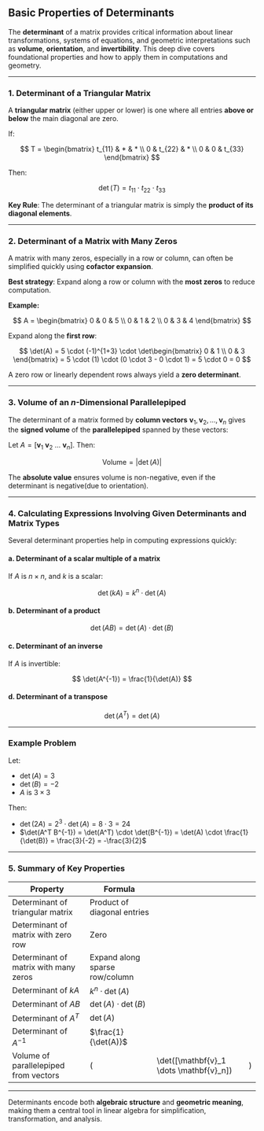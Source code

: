 ## **Basic Properties of Determinants**

The **determinant** of a matrix provides critical information about linear transformations, 
systems of equations, and geometric interpretations such as **volume**, **orientation**, 
and **invertibility**. This deep dive covers foundational properties and how to apply them in 
computations and geometry.

---

### **1. Determinant of a Triangular Matrix**

A **triangular matrix** (either upper or lower) is one where all entries **above or below** the main diagonal are zero.

If:

$$
T = \begin{bmatrix}
t_{11} & * & * \\
0 & t_{22} & * \\
0 & 0 & t_{33}
\end{bmatrix}
$$

Then:

$$
\det(T) = t_{11} \cdot t_{22} \cdot t_{33}
$$

**Key Rule**: The determinant of a triangular matrix is simply the **product of its diagonal elements**.

---

### **2. Determinant of a Matrix with Many Zeros**

A matrix with many zeros, especially in a row or column, can often be simplified quickly using **cofactor expansion**.

**Best strategy**: Expand along a row or column with the **most zeros** to reduce computation.

**Example:**

$$
A = \begin{bmatrix}
0 & 0 & 5 \\
0 & 1 & 2 \\
0 & 3 & 4
\end{bmatrix}
$$

Expand along the **first row**:

$$
\det(A) = 5 \cdot (-1)^{1+3} \cdot \det\begin{bmatrix} 0 & 1 \\ 0 & 3 \end{bmatrix}
= 5 \cdot (1) \cdot (0 \cdot 3 - 0 \cdot 1) = 5 \cdot 0 = 0
$$

A zero row or linearly dependent rows always yield a **zero determinant**.

---

### **3. Volume of an $n$-Dimensional Parallelepiped**

The determinant of a matrix formed by **column vectors** $\mathbf{v}_1, \mathbf{v}_2, \dots, \mathbf{v}_n$ gives the **signed volume** of the **parallelepiped** spanned by these vectors:

Let $`A = [\mathbf{v}_1 \ \mathbf{v}_2 \ \dots \ \mathbf{v}_n]`$. Then:

$$
\text{Volume} = |\det(A)|
$$

The **absolute value** ensures volume is non-negative, even if the determinant is negative(due to orientation).

---

### **4. Calculating Expressions Involving Given Determinants and Matrix Types**

Several determinant properties help in computing expressions quickly:

#### **a. Determinant of a scalar multiple of a matrix**

If $A$ is $n \times n$, and $k$ is a scalar:

$$
\det(kA) = k^n \cdot \det(A)
$$

#### **b. Determinant of a product**

$$
\det(AB) = \det(A) \cdot \det(B)
$$

#### **c. Determinant of an inverse**

If $A$ is invertible:

$$
\det(A^{-1}) = \frac{1}{\det(A)}
$$

#### **d. Determinant of a transpose**

$$
\det(A^T) = \det(A)
$$

---

### **Example Problem**

Let:

* $`\det(A) = 3`$
* $`\det(B) = -2`$
* $A$ is $`3 \times 3`$

Then:

* $`\det(2A) = 2^3 \cdot \det(A) = 8 \cdot 3 = 24`$
* $`\det(A^T B^{-1}) = \det(A^T) \cdot \det(B^{-1}) = \det(A) \cdot \frac{1}{\det(B)} = \frac{3}{-2} = -\frac{3}{2}`$

---

### **5. Summary of Key Properties**

| Property                              | Formula                        |                                            |   |
| ------------------------------------- | ------------------------------ | ------------------------------------------ | - |
| Determinant of triangular matrix      | Product of diagonal entries    |                                            |   |
| Determinant of matrix with zero row   | Zero                           |                                            |   |
| Determinant of matrix with many zeros | Expand along sparse row/column |                                            |   |
| Determinant of $kA$                   | $k^n \cdot \det(A)$            |                                            |   |
| Determinant of $AB$                   | $\det(A) \cdot \det(B)$        |                                            |   |
| Determinant of $A^T$                  | $\det(A)$                      |                                            |   |
| Determinant of $A^{-1}$               | $\frac{1}{\det(A)}$            |                                            |   |
| Volume of parallelepiped from vectors | (                              | \det(\[\mathbf{v}\_1 \dots \mathbf{v}\_n]) | ) |

---

Determinants encode both **algebraic structure** and **geometric meaning**, making them a central 
tool in linear algebra for simplification, transformation, and analysis.
